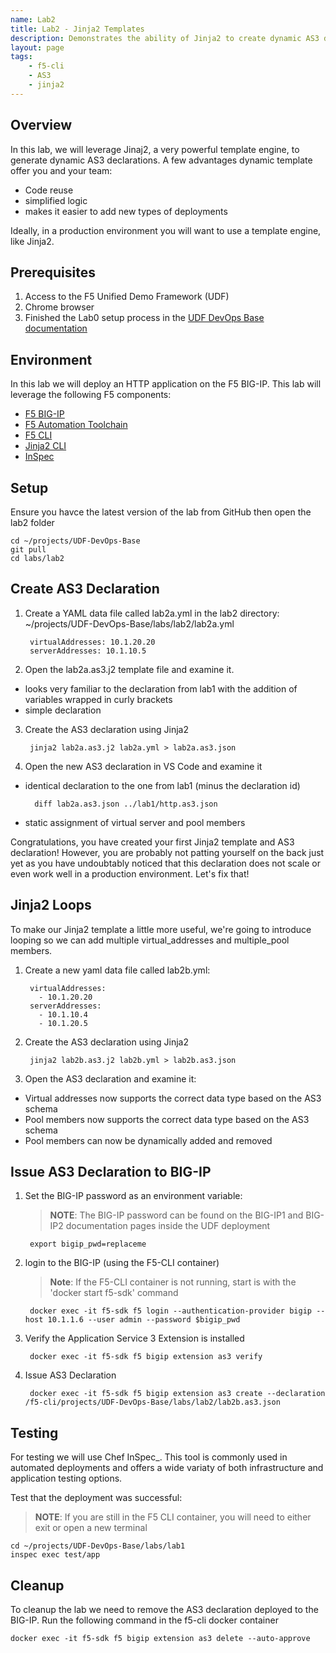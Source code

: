 ```yaml
---
name: Lab2
title: Lab2 - Jinja2 Templates
description: Demonstrates the ability of Jinja2 to create dynamic AS3 declarations.  While this lab uses the F5-CLI, the same logic applies when using Jinaj2 with Ansible. 
layout: page
tags: 
    - f5-cli
    - AS3
    - jinja2
---
```

## Overview

In this lab, we will leverage Jinaj2, a very powerful template engine, to generate dynamic AS3 declarations.  A few advantages dynamic template offer you and your team:

* Code reuse 
* simplified logic
* makes it easier to add new types of deployments

Ideally, in a production environment you will want to use a template engine, like Jinja2.

## Prerequisites

1. Access to the F5 Unified Demo Framework (UDF)
2. Chrome browser
3. Finished the Lab0 setup process in the [UDF DevOps Base documentation][UDF DevOps Base documentation]

## Environment

In this lab we will deploy an HTTP application on the F5 BIG-IP.  This lab will
leverage the following F5 components:

* [F5 BIG-IP][F5 BIG-IP]
* [F5 Automation Toolchain][F5 Automation Toolchain]
* [F5 CLI][F5 CLI]
* [Jinja2 CLI][Jinja2 CLI]
* [InSpec][InSpec]

## Setup
Ensure you havce the latest version of the lab from GitHub then open the lab2 folder

    cd ~/projects/UDF-DevOps-Base
    git pull
    cd labs/lab2

## Create AS3 Declaration
1. Create a YAML data file called lab2a.yml in the lab2 directory:
    ~/projects/UDF-DevOps-Base/labs/lab2/lab2a.yml

        virtualAddresses: 10.1.20.20
        serverAddresses: 10.1.10.5

2. Open the lab2a.as3.j2 template file and examine it.
    
* looks very familiar to the declaration from lab1 with the addition of variables wrapped in curly brackets
* simple declaration

3. Create the AS3 declaration using Jinja2

        jinja2 lab2a.as3.j2 lab2a.yml > lab2a.as3.json

4. Open the new AS3 declaration in VS Code and examine it

* identical declaration to the one from lab1 (minus the declaration id)

        diff lab2a.as3.json ../lab1/http.as3.json

* static assignment of virtual server and pool members

Congratulations, you have created your first Jinja2 template and AS3 declaration!  However, you are probably not patting yourself on the back just yet as you have undoubtably noticed that this declaration does not  scale or even work well in a production environment.  Let's fix that!

## Jinja2 Loops

To make our Jinja2 template a little more useful, we're going to introduce looping so we can add multiple virtual_addresses and multiple_pool members.

1. Create a new yaml data file called lab2b.yml:

        virtualAddresses:
          - 10.1.20.20
        serverAddresses:
          - 10.1.10.4
          - 10.1.20.5

2. Create the AS3 declaration using Jinja2

        jinja2 lab2b.as3.j2 lab2b.yml > lab2b.as3.json

3. Open the AS3 declaration and examine it:

* Virtual addresses now supports the correct data type based on the AS3 schema
* Pool members now supports the correct data type based on the AS3 schema
* Pool members can now be dynamically added and removed

## Issue AS3 Declaration to BIG-IP

1. Set the BIG-IP password as an environment variable:

    > **NOTE**: The BIG-IP password can be found on the BIG-IP1 and BIG-IP2 documentation pages inside the UDF deployment

        export bigip_pwd=replaceme

2. login to the BIG-IP (using the F5-CLI container)

    > **Note**: If the F5-CLI container is not running, start is with the 'docker start f5-sdk' command 
        
        docker exec -it f5-sdk f5 login --authentication-provider bigip --host 10.1.1.6 --user admin --password $bigip_pwd

3. Verify the Application Service 3 Extension is installed

        docker exec -it f5-sdk f5 bigip extension as3 verify

4. Issue AS3 Declaration

        docker exec -it f5-sdk f5 bigip extension as3 create --declaration /f5-cli/projects/UDF-DevOps-Base/labs/lab2/lab2b.as3.json

## Testing

For testing we will use Chef InSpec_.
This tool is commonly used in automated deployments and offers
a wide variaty of both infrastructure and application testing options.

Test that the deployment was successful:

  > **NOTE**: If you are still in the F5 CLI container, you will need to either exit or open a new terminal

    cd ~/projects/UDF-DevOps-Base/labs/lab1
    inspec exec test/app

## Cleanup

To cleanup the lab we need to remove the AS3 declaration deployed to the BIG-IP.  Run the following command in the f5-cli docker container

    docker exec -it f5-sdk f5 bigip extension as3 delete --auto-approve


[F5 CLI]: https://clouddocs.f5.com/sdk/f5-cli/
[UDF DevOps Base documentation]: https://udf-devops-base.readthedocs.io/en/latest/
[F5 BIG-IP]: https://www.f5.com/products/big-ip-services/virtual-editions
[F5 Automation Toolchain]: https://www.f5.com/products/automation-and-orchestration
[InSpec]: https://www.inspec.io/
[Jinja2 CLI]: https://pypi.org/project/jinja2-cli/